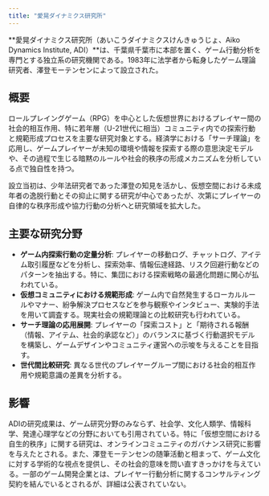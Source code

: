 ```yaml
---
title: "愛晃ダイナミクス研究所"
---
```


**愛晃ダイナミクス研究所（あいこうダイナミクスけんきゅうじょ、Aiko Dynamics Institute, ADI）**は、千葉県千葉市に本部を置く、ゲーム行動分析を専門とする独立系の研究機関である。1983年に法学者から転身したゲーム理論研究者、澤登モーテンセンによって設立された。

## 概要

ロールプレイングゲーム（RPG）を中心とした仮想世界におけるプレイヤー間の社会的相互作用、特に若年層（U-21世代に相当）コミュニティ内での探索行動と規範形成プロセスを主要な研究対象とする。経済学における「サーチ理論」を応用し、ゲームプレイヤーが未知の環境や情報を探索する際の意思決定モデルや、その過程で生じる暗黙のルールや社会的秩序の形成メカニズムを分析している点で独自性を持つ。

設立当初は、少年法研究者であった澤登の知見を活かし、仮想空間における未成年者の逸脱行動とその抑止に関する研究が中心であったが、次第にプレイヤーの自律的な秩序形成や協力行動の分析へと研究領域を拡大した。

## 主要な研究分野

*   **ゲーム内探索行動の定量分析**: プレイヤーの移動ログ、チャットログ、アイテム取引履歴などを分析し、探索効率、情報伝達経路、リスク回避行動などのパターンを抽出する。特に、集団における探索戦略の最適化問題に関心が払われている。
*   **仮想コミュニティにおける規範形成**: ゲーム内で自然発生するローカルルールやマナー、紛争解決プロセスなどを参与観察やインタビュー、実験的手法を用いて調査する。現実社会の規範理論との比較研究も行われている。
*   **サーチ理論の応用展開**: プレイヤーの「探索コスト」と「期待される報酬（情報、アイテム、社会的承認など）」のバランスに基づく行動選択モデルを構築し、ゲームデザインやコミュニティ運営への示唆を与えることを目指す。
*   **世代間比較研究**: 異なる世代のプレイヤーグループ間における社会的相互作用や規範意識の差異を分析する。

## 影響

ADIの研究成果は、ゲーム研究分野のみならず、社会学、文化人類学、情報科学、発達心理学などの分野においても引用されている。特に「仮想空間における自生的秩序」に関する研究は、オンラインコミュニティのガバナンス研究に影響を与えたとされる。また、澤登モーテンセンの随筆活動と相まって、ゲーム文化に対する学術的な視点を提供し、その社会的意味を問い直すきっかけを与えている。一部のゲーム開発企業とは、プレイヤー行動分析に関するコンサルティング契約を結んでいるとされるが、詳細は公表されていない。